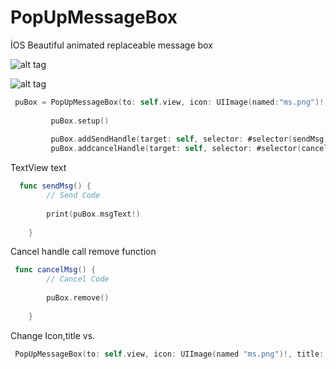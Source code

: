 # PopUpMessageBox
İOS Beautiful animated replaceable message box


![alt tag](https://cloud.githubusercontent.com/assets/16580898/20037189/d00eb174-a423-11e6-8d3d-2a87c21f1ae8.png)

![alt tag](https://cloud.githubusercontent.com/assets/16580898/20037191/d96729cc-a423-11e6-8608-f813a1579b90.png)

```Swift
 puBox = PopUpMessageBox(to: self.view, icon: UIImage(named:"ms.png")!, title: "Send Message")
 
         puBox.setup()
        
         puBox.addSendHandle(target: self, selector: #selector(sendMsg))
         puBox.addcancelHandle(target: self, selector: #selector(cancelMsg))
```

TextView text

```Swift
  func sendMsg() {
        // Send Code
        
        print(puBox.msgText!)
        
    }
```

Cancel handle call remove function

```Swift
 func cancelMsg() {
        // Cancel Code
        
        puBox.remove()
        
    }
```

Change Icon,title vs.

```Swift
 PopUpMessageBox(to: self.view, icon: UIImage(named "ms.png")!, title: "Send", sendTitle: "Go", cancelTitle: "Cancel", sendColor: UIColor.black, cancelColor: UIColor.gray)
```
